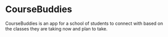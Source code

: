 # CourseBuddies
CourseBuddies is an app for a school of students to connect with based on the classes they are taking now and plan to take.
